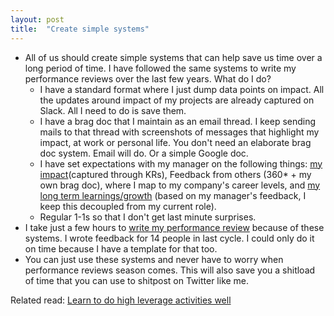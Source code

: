```yaml
---
layout: post
title:  "Create simple systems"
---
```


- All of us should create simple systems that can help save us time over a long period of time. I have followed the same systems to write my performance reviews over the last few years. What do I do?
  - I have a standard format where I just dump data points on impact. All the updates around impact of my projects are already captured on Slack. All I need to do is save them.
  - I have a brag doc that I maintain as an email thread. I keep sending mails to that thread with screenshots of messages that highlight my impact, at work or personal life. You don't need an elaborate brag doc system. Email will do. Or a simple Google doc.
  - I have set expectations with my manager on the following things: [my impact](https://manassaloi.com/2020/06/23/performance-evaluation.html)(captured through KRs), Feedback from others (360* + my own brag doc), where I map to my company's career levels, and [my long term learnings/growth](https://manassaloi.com/2020/05/11/career-dev-plan.html) (based on my manager's feedback, I keep this decoupled from my current role).
  - Regular 1-1s so that I don't get last minute surprises.
- I take just a few hours to [write my performance review](https://manassaloi.com/2021/02/01/performance-reviews.html) because of these systems. I wrote feedback for 14 people in last cycle. I could only do it on time because I have a template for that too.
- You can just use these systems and never have to worry when performance reviews season comes. This will also save you a shitload of time that you can use to shitpost on Twitter like me.

Related read: [Learn to do high leverage activities well](https://manassaloi.com/2022/01/26/high-leverage-activity.html)

